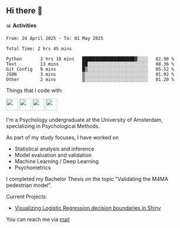 ## Hi there 👋

📊 **Activities**
<!--START_SECTION:waka-->

```txt, python, markdown
From: 24 April 2025 - To: 01 May 2025

Total Time: 2 hrs 45 mins

Python       2 hrs 18 mins   ████████████████████▓░░░░   82.90 %
Text         13 mins         ██░░░░░░░░░░░░░░░░░░░░░░░   08.36 %
Git Config   9 mins          █▒░░░░░░░░░░░░░░░░░░░░░░░   05.52 %
JSON         3 mins          ▒░░░░░░░░░░░░░░░░░░░░░░░░   01.92 %
Other        2 mins          ▒░░░░░░░░░░░░░░░░░░░░░░░░   01.20 %
```

<!--END_SECTION:waka-->

Things that I code with:
<p>
  <img height="32" width="32" src="https://cdn.simpleicons.org/python/white"/>
  <img height="32" width="32" src="https://cdn.simpleicons.org/R/white"/>
  <img height="32" width="32" src="https://cdn.simpleicons.org/vim/white"/>
  <img height="32" width="32" src="https://cdn.simpleicons.org/linux/white"/>
</p>

I'm a Psychology undergraduate at the University of Amsterdam, specializing in Psychological Methods.

As part of my study focuses, I have worked on
- Statistical analysis and inference
- Model evaluation and validation
- Machine Learning / Deep Learning
- Psychometrics

I completed my Bachelor Thesis on the topic "Validating the M4MA pedestrian model".

Current Projects:
- [Visualizing Logistic Regression decision boundaries in Shiny](https://github.com/coopa33/Logistic-Regression-Boundary-Visualizer)

You can reach me via [mail](dan.yu.h97@gmail.com) 




<!--
**coopa33/coopa33** is a ✨ _special_ ✨ repository because its `README.md` (this file) appears on your GitHub profile.

Here are some ideas to get you started:

- 🔭 I’m currently working on ...
- 🌱 I’m currently learning ...
- 👯 I’m looking to collaborate on ...
- 🤔 I’m looking for help with ...
- 💬 Ask me about ...
- 📫 How to reach me: ...
- 😄 Pronouns: ...
- ⚡ Fun fact: ...
-->
